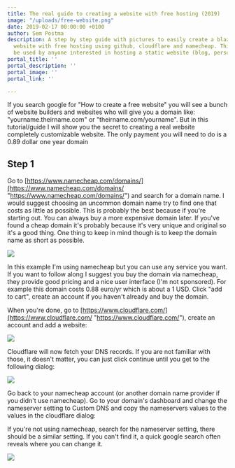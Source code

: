 ```yaml
---
title: The real guide to creating a website with free hosting (2019)
image: "/uploads/free-website.png"
date: 2019-02-17 00:00:00 +0100
author: Sem Postma
description: A step by step guide with pictures to easily create a blazing fast static
  website with free hosting using github, cloudflare and namecheap. This guide can
  be used by anyone interested in hosting a static website (blog, personal site, etc.).
portal_title: ''
portal_description: ''
portal_image: ''
portal_link: ''

---
```

If you search google for "How to create a free website" you will see a bunch of website builders and websites who will give you a domain like: "yourname.theirname.com" or "theirname.com/yourname". But in this tutorial/guide I will show you the secret to creating a real website completely customizable website. The only payment you will need to do is a 0.89 dollar one year domain

## Step 1

Go to [https://www.namecheap.com/domains/](https://www.namecheap.com/domains/ "https://www.namecheap.com/domains/") and search for a domain name. I would suggest choosing an uncommon domain name try to find one that costs as little as possible. This is probably the best because if you're starting out. You can always buy a more expensive domain later. If you've found a cheap domain it's probably because it's very unique and original so  it's a good thing. One thing to keep in mind though is to keep the domain name as short as possible.

![](/uploads/namecheap.png)

In this example I'm using namecheap but you can use any service you want. If you want to follow along I suggest you buy the domain via namecheap, they provide good pricing and a nice user interface (I'm not sponsored). For example this domain costs 0.88 euro/yr which is about a 1 USD. Click "add to cart", create an account if you haven't already and buy the domain. 

When you're done, go to [https://www.cloudflare.com/](https://www.cloudflare.com/ "https://www.cloudflare.com/"), create an account and add a website:

![](/uploads/cloudflare-add-site.png)

Cloudflare will now fetch your DNS records. If you are not familiar with those, it doesn't matter, you can just click continue until you get to the following dialog:

![](/uploads/cloudflare-nameservers.png)

Go back to your namecheap account (or another domain name provider if you didn't use namecheap). Go to your domain's dashboard and change the nameserver setting to Custom DNS and copy the nameservers values to the values in the cloudflare dialog:

If you're not using namecheap, search for the nameserver setting, there should be a similar setting. If you can't find it, a quick google search often reveals where you can change it.

![](/uploads/namecheap-nameservers.png)